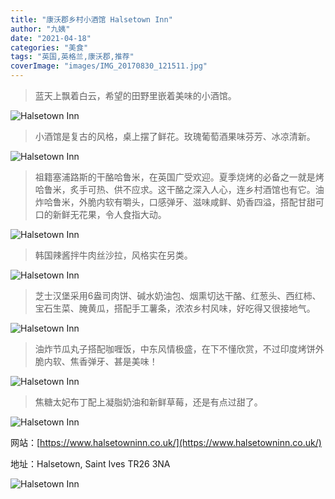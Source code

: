```yaml
---
title: "康沃郡乡村小酒馆 Halsetown Inn"
author: "九姨"
date: "2021-04-18"
categories: "美食"
tags: "英国,英格兰,康沃郡,推荐"
coverImage: "images/IMG_20170830_121511.jpg"
---
```


>蓝天上飘着白云，希望的田野里嵌着美味的小酒馆。

![Halsetown Inn](images/IMG_20170830_120015.jpg)

>小酒馆是复古的风格，桌上摆了鲜花。玫瑰葡萄酒果味芬芳、冰凉清新。

![Halsetown Inn](images/IMG_20170830_120421-e1518468886943.jpg)

>祖籍塞浦路斯的干酪哈鲁米，在英国广受欢迎。夏季烧烤的必备之一就是烤哈鲁米，炙手可热、供不应求。这干酪之深入人心，连乡村酒馆也有它。油炸哈鲁米，外脆内软有嚼头，口感弹牙、滋味咸鲜、奶香四溢，搭配甘甜可口的新鲜无花果，令人食指大动。

![Halsetown Inn](images/IMG_20170830_121511.jpg)

>韩国辣酱拌牛肉丝沙拉，风格实在另类。

![Halsetown Inn](images/IMG_20170830_121516.jpg)

>芝士汉堡采用6盎司肉饼、碱水奶油包、烟熏切达干酪、红葱头、西红柿、宝石生菜、腌黄瓜，搭配手工薯条，浓浓乡村风味，好吃得又很接地气。

![Halsetown Inn](images/IMG_20170830_123447.jpg)

>油炸节瓜丸子搭配咖喱饭，中东风情极盛，在下不懂欣赏，不过印度烤饼外脆内软、焦香弹牙、甚是美味！

![Halsetown Inn](images/IMG_20170830_123438.jpg)

>焦糖太妃布丁配上凝脂奶油和新鲜草莓，还是有点过甜了。

![Halsetown Inn](images/IMG_20170830_132118.jpg)


网站：[https://www.halsetowninn.co.uk/](https://www.halsetowninn.co.uk/)

地址：Halsetown, Saint Ives TR26 3NA

![Halsetown Inn](images/halsetown.jpg)